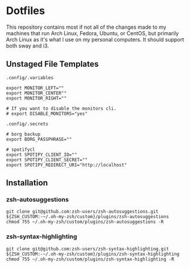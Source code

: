 
# Dotfiles

This repository contains most if not all of the changes made to my machines that run Arch Linux, Fedora, Ubuntu, or CentOS, but primarily Arch Linux as it's what I use on my personal computers. It should support both sway and i3.

## Unstaged File Templates

`.config/.variables`
```
export MONITOR_LEFT=""
export MONITOR_CENTER""
export MONITOR_RIGHT=""

# If you want to disable the monitors cli.
# export DISABLE_MONITORS="yes"
```

`.config/.secrets`
```
# borg backup
export BORG_PASSPHRASE=""

# spotifycl
export SPOTIPY_CLIENT_ID=""
export SPOTIPY_CLIENT_SECRET=""
export SPOTIPY_REDIRECT_URI="http://localhost"

```

## Installation

### zsh-autosuggestions

```
git clone git@github.com:zsh-users/zsh-autosuggestions.git ${ZSH_CUSTOM:-~/.oh-my-zsh/custom}/plugins/zsh-autosuggestions
chmod 755 ~/.oh-my-zsh/custom/plugins/zsh-autosuggestions -R
```

### zsh-syntax-highlighting

```
git clone git@github.com:zsh-users/zsh-syntax-highlighting.git ${ZSH_CUSTOM:-~/.oh-my-zsh/custom}/plugins/zsh-syntax-highlighting
chmod 755 ~/.oh-my-zsh/custom/plugins/zsh-syntax-highlighting -R
```
